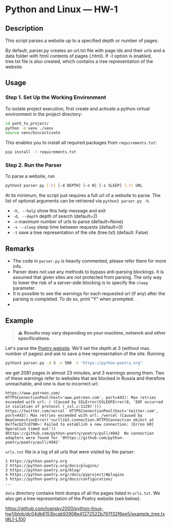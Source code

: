 # Python and Linux &mdash; HW-1

## Description
This script parses a website up to a specified depth or number of pages.

By default, parser.py creates an url.txt file with page ids and their urls
and a data folder with html contents of pages (<page id>.html). If -t option is enabled, tree.txt file is also created,
which contains a tree representation of the website.

## Usage
### Step 1. Set Up the Working Environment
To isolate project execution, first create and activate a python virtual environment in the project directory:
``` bash
cd path_to_project/
python -m venv ./venv
source venv/bin/activate 
```

This enables you to install all required packages from `requirements.txt`:
``` bash
pip install -r requirements.txt
```

### Step 2. Run the Parser
To parse a website, run 
``` bash
python3 parser.py [-h] [-d DEPTH] [-n N] [-s SLEEP] [-t] URL
```
At its minimum, the script just requires a full url of a website to parse. The list of optional arguments can be retrieved via `python3 parser.py -h`. 
-  `-h, --help` show this help message and exit
-  `-d, --depth` depth of search (default=2)
-  `-n` maximum number of urls to parse (default=None)
-  `-s --sleep` sleep time between requests (default=0)
-  `-t` save a tree representation of the site (tree.txt) (default: False)

## Remarks
- The code in `parser.py` is heavily commented, please refer there for more info.
- Parser does not use any methods to bypass anti-parsing blockings. It is assumed that given sites are not protected from parsing. The only way to lower the risk of a server-side blocking is to specify the `sleep` parameter.
- It is possible to see the warnings for each requested url (if any) after the parsing is completed. To do so, print "Y" when prompted.
- 

## Example
> :warning: **Results may vary depending on your machine, network and other specifications.**

Let's parse the [Poetry website](https://python-poetry.org). We'll set the depth at 3 (without max. number of pages) and ask to save a tree representation of the site. Running
``` bash
python3 parser.py -d 3 -n 500 -t "https://python-poetry.org"
```
we get 2081 pages in almost 23 minutes, and 3 warnings among them. Two of these warnings refer to websites that are blocked in Russia and therefore unreachable, and one is due to incorrect url:
```
https://www.patreon.com/	HTTPSConnectionPool(host='www.patreon.com', port=443): Max retries exceeded with url: / (Caused by SSLError(SSLEOFError(8, 'EOF occurred in violation of protocol (_ssl.c:1129)')))
https://twitter.com/vercel	HTTPSConnectionPool(host='twitter.com', port=443): Max retries exceeded with url: /vercel (Caused by NewConnectionError('<urllib3.connection.HTTPSConnection object at 0x7fecb27cd790>: Failed to establish a new connection: [Errno 60] Operation timed out'))
9https://github.com/python-poetry/poetry/pull/4942	No connection adapters were found for '9https://github.com/python-poetry/poetry/pull/4942'
```

`urls.txt` file is a log of all urls that were visited by the parser:
```
1 https://python-poetry.org
2 https://python-poetry.org/docs/plugins/
3 https://python-poetry.org/blog/
4 https://python-poetry.org//docs/pyproject/#plugins
5 https://python-poetry.org/docs/configuration/
...
```

`data` directory contains html dumps of all the pages listed in `urls.txt`. We also get a tree representation of the Poetry website (see below).

https://github.com/ivanskv2000/python-linux-hw1/blob/dc04db6153bcab92908e41272522b797f32f6ee5/example_tree.txt#L1-L100


 

